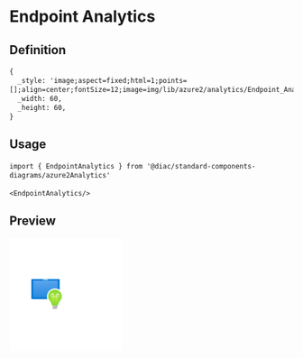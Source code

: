 # Endpoint Analytics

## Definition

```
{
  _style: 'image;aspect=fixed;html=1;points=[];align=center;fontSize=12;image=img/lib/azure2/analytics/Endpoint_Analytics.svg;strokeColor=none;',
  _width: 60,
  _height: 60,
}
```

## Usage

```
import { EndpointAnalytics } from '@diac/standard-components-diagrams/azure2Analytics'

<EndpointAnalytics/>
```

## Preview

<img src="./endpoint-analytics.png" width="200"/>
